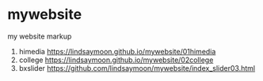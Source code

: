 # mywebsite
my website markup
1. himedia https://lindsaymoon.github.io/mywebsite/01himedia
1. college https://lindsaymoon.github.io/mywebsite/02college
1. bxslider https://github.com/lindsaymoon/mywebsite/index_slider03.html
